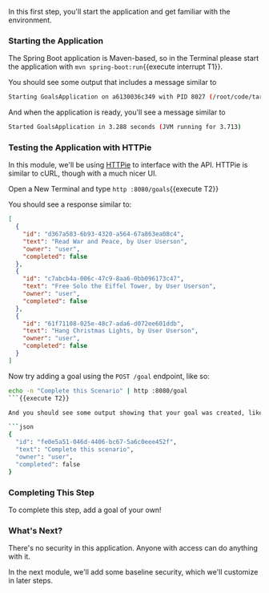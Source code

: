 In this first step, you'll start the application and get familiar with the environment.

### Starting the Application

The Spring Boot application is Maven-based, so in the Terminal please start the application with `mvn spring-boot:run`{{execute interrupt T1}}.

You should see some output that includes a message similar to

```bash
Starting GoalsApplication on a6130036c349 with PID 8027 (/root/code/target/classes started by root in /root/code)
```

And when the application is ready, you'll see a message similar to

```bash
Started GoalsApplication in 3.288 seconds (JVM running for 3.713)
```

### Testing the Application with HTTPie

In this module, we'll be using [HTTPie](https://httpie.org) to interface with the API.
HTTPie is similar to cURL, though with a much nicer UI.

Open a New Terminal and type `http :8080/goals`{{execute T2}}

You should see a response similar to:

```json
[
  {
    "id": "d367a583-6b93-4320-a564-67a863ea08c4",
    "text": "Read War and Peace, by User Userson",
    "owner": "user",
    "completed": false
  },
  {
    "id": "c7abcb4a-006c-47c9-8aa6-0bb096173c47",
    "text": "Free Solo the Eiffel Tower, by User Userson",
    "owner": "user",
    "completed": false
  },
  {
    "id": "61f71108-025e-48c7-ada6-d072ee601ddb",
    "text": "Hang Christmas Lights, by User Userson",
    "owner": "user",
    "completed": false
  }
]
```

Now try adding a goal using the `POST /goal` endpoint, like so:

```bash
echo -n "Complete this Scenario" | http :8080/goal
```{{execute T2}}

And you should see some output showing that your goal was created, like the following:

```json
{
  "id": "fe0e5a51-046d-4406-bc67-5a6c0eee452f",
  "text": "Complete this scenario",
  "owner": "user",
  "completed": false
}
```

### Completing This Step

To complete this step, add a goal of your own!

### What's Next?

There's no security in this application.
Anyone with access can do anything with it.

In the next module, we'll add some baseline security, which we'll customize in later steps.
